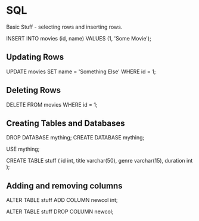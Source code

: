 # SQL

Basic Stuff - selecting rows and inserting rows.

INSERT INTO movies (id, name) VALUES (1, 'Some Movie');

## Updating Rows

UPDATE movies
SET name = 'Something Else'
WHERE id = 1;

## Deleting Rows

DELETE FROM movies
WHERE id = 1;

## Creating Tables and Databases

DROP DATABASE mything;
CREATE DATABASE mything;

USE mything;

CREATE TABLE stuff (
  id int,
  title varchar(50),
  genre varchar(15),
  duration int
);

## Adding and removing columns

ALTER TABLE stuff
ADD COLUMN newcol int;

ALTER TABLE stuff
DROP COLUMN newcol;

 




